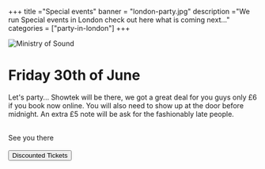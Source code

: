 +++
title ="Special events"
banner = "london-party.jpg"
description ="We run Special events in London check out here what is coming next..."
categories = ["party-in-london"]
+++

<div class="row">
  <div class="col-md-6">
  <img src="/images/Ministry.jpg" class="img-responsive" alt="Ministry of Sound" style="max-width:100%;height:auto;>
  <img src="">
  </div>
  <div class="col-md-6">

 <h1>Friday 30th of June</h1>

Let's party... Showtek will be there, we got a great deal for you guys only £6 if you book now online.
You will also need to show up at the door before midnight. An extra £5 note will be ask for the fashionably late people.<br>
<br>

See you there
<br>
<br>
  <a href="https://crm.lostinlondon.com/orderitems/new_group_event?event_id=1086&group_id=35"> <button type="button" class="btn btn-primary btn-lg">Discounted Tickets</button></a>

</div>
</div>
